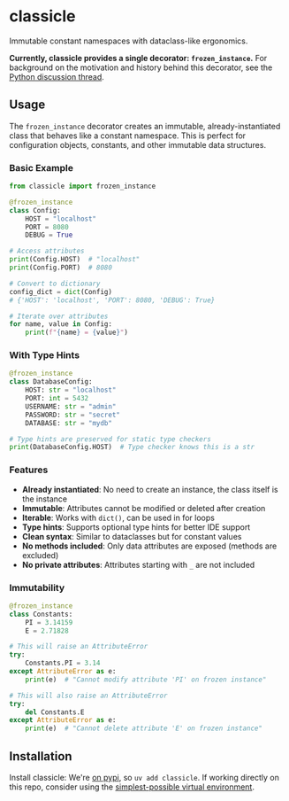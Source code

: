 # classicle

Immutable constant namespaces with dataclass-like ergonomics.

**Currently, classicle provides a single decorator: `frozen_instance`.** For background on the motivation and history behind this decorator, see the [Python discussion thread](https://discuss.python.org/t/constants-namespace-with-dataclass-like-features/91547).

## Usage

The `frozen_instance` decorator creates an immutable, already-instantiated class that behaves like a constant namespace. This is perfect for configuration objects, constants, and other immutable data structures.

### Basic Example

```python
from classicle import frozen_instance

@frozen_instance
class Config:
    HOST = "localhost"
    PORT = 8080
    DEBUG = True

# Access attributes
print(Config.HOST)  # "localhost"
print(Config.PORT)  # 8080

# Convert to dictionary
config_dict = dict(Config)
# {'HOST': 'localhost', 'PORT': 8080, 'DEBUG': True}

# Iterate over attributes
for name, value in Config:
    print(f"{name} = {value}")
```

### With Type Hints

```python
@frozen_instance
class DatabaseConfig:
    HOST: str = "localhost"
    PORT: int = 5432
    USERNAME: str = "admin"
    PASSWORD: str = "secret"
    DATABASE: str = "mydb"

# Type hints are preserved for static type checkers
print(DatabaseConfig.HOST)  # Type checker knows this is a str
```

### Features

- **Already instantiated**: No need to create an instance, the class itself is the instance
- **Immutable**: Attributes cannot be modified or deleted after creation
- **Iterable**: Works with `dict()`, can be used in for loops
- **Type hints**: Supports optional type hints for better IDE support
- **Clean syntax**: Similar to dataclasses but for constant values
- **No methods included**: Only data attributes are exposed (methods are excluded)
- **No private attributes**: Attributes starting with `_` are not included

### Immutability

```python
@frozen_instance
class Constants:
    PI = 3.14159
    E = 2.71828

# This will raise an AttributeError
try:
    Constants.PI = 3.14
except AttributeError as e:
    print(e)  # "Cannot modify attribute 'PI' on frozen instance"

# This will also raise an AttributeError
try:
    del Constants.E
except AttributeError as e:
    print(e)  # "Cannot delete attribute 'E' on frozen instance"
```

## Installation

Install classicle: We're [on pypi](https://pypi.org/project/classicle/), so `uv add classicle`. If working directly on this repo, consider using the [simplest-possible virtual environment](https://gist.github.com/zkurtz/4c61572b03e667a7596a607706463543).
